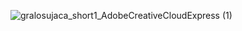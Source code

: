 ![gralosujaca_short1_AdobeCreativeCloudExpress (1)](https://user-images.githubusercontent.com/77066408/169388383-bb669b60-372a-40a9-a073-2750390a3f91.gif)
